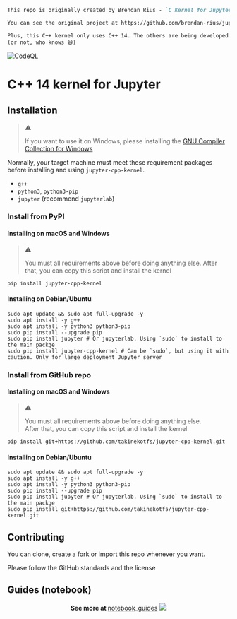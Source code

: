 ```markdown
This repo is originally created by Brendan Rius - `C Kernel for Jupyter`

You can see the original project at https://github.com/brendan-rius/jupyter-c-kernel

Plus, this C++ kernel only uses C++ 14. The others are being developed
(or not, who knows 😅)
```

[![CodeQL](https://github.com/takinekotfs/jupyter-cpp-kernel/actions/workflows/codeql.yml/badge.svg)](https://github.com/takinekotfs/jupyter-cpp-kernel/actions/workflows/codeql.yml)

# C++ 14 kernel for Jupyter

## Installation

> :warning:
>
> If you want to use it on Windows, please installing the [GNU Compiler Collection for Windows](https://github.com/takinekotfs/jupyter-cpp-kernel/releases/tag/gcc-13.2.0)

Normally, your target machine must meet these requirement packages before installing and using `jupyter-cpp-kernel`.

* `g++`
* `python3`, `python3-pip`
* `jupyter` (recommend `jupyterlab`)

### Install from PyPI

#### Installing on macOS and Windows

> :warning:
>
> You must all requirements above before doing anything else.
> After that, you can copy this script and install the kernel

```shell
pip install jupyter-cpp-kernel
```

#### Installing on Debian/Ubuntu

```shell
sudo apt update && sudo apt full-upgrade -y 
sudo apt install -y g++
sudo apt install -y python3 python3-pip
sudo pip install --upgrade pip
sudo pip install jupyter # Or jupyterlab. Using `sudo` to install to the main packge
sudo pip install jupyter-cpp-kernel # Can be `sudo`, but using it with caution. Only for large deployment Jupyter server
```

### Install from GitHub repo

#### Installing on macOS and Windows

> :warning:
>
> You must all requirements above before doing anything else.\
> After that, you can copy this script and install the kernel

```shell
pip install git+https://github.com/takinekotfs/jupyter-cpp-kernel.git
```

#### Installing on Debian/Ubuntu

```shell
sudo apt update && sudo apt full-upgrade -y 
sudo apt install -y g++
sudo apt install -y python3 python3-pip
sudo pip install --upgrade pip
sudo pip install jupyter # Or jupyterlab. Using `sudo` to install to the main packge
sudo pip install git+https://github.com/takinekotfs/jupyter-cpp-kernel.git 
```

## Contributing

You can clone, create a fork or import this repo whenever you want.

Please follow the GitHub standards and the license

## Guides (notebook)

<p align="center">
    <b>See more at </b><a href="https://github.com/takinekotfs/jupyter-cpp-kernel/tree/master/notebook_guides">notebook_guides</a>
    <img src="https://github.com/takinekotfs/jupyter-cpp-kernel/assets/115929530/201d3f51-fa4c-44d4-bc2b-4ea2a252f13c" />
</p>
